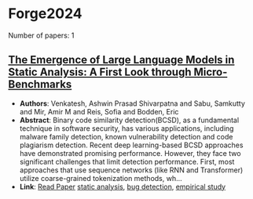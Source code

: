 # Forge2024

Number of papers: 1

## [The Emergence of Large Language Models in Static Analysis: A First Look through Micro-Benchmarks](paper_1.md)
- **Authors**: Venkatesh, Ashwin Prasad Shivarpatna and Sabu, Samkutty and Mir, Amir M and Reis, Sofia and Bodden, Eric
- **Abstract**: Binary code similarity detection(BCSD), as a fundamental technique in software security, has various applications, including malware family detection, known vulnerability detection and code plagiarism detection. Recent deep learning-based BCSD approaches have demonstrated promising performance. However, they face two significant challenges that limit detection performance. First, most approaches that use sequence networks (like RNN and Transformer) utilize coarse-grained tokenization methods, wh...
- **Link**: [Read Paper](https://doi.org/10.1145/3650105.3652288)
[static analysis](../../labels/static_analysis.md), [bug detection](../../labels/bug_detection.md), [empirical study](../../labels/empirical_study.md)